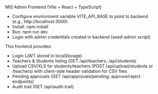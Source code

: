 MIS Admin Frontend (Vite + React + TypeScript)

- Configure environment variable VITE_API_BASE to point to backend (e.g., http://localhost:3000)
- Install: npm install
- Run: npm run dev
- Login with admin credentials created in backend (seed-admin script)

This frontend provides:
- Login (JWT stored in localStorage)
- Teachers & Students listing (GET /api/teachers, /api/students)
- Upload CSV/XLS for students/teachers (POST /api/upload/students or /teachers) with client-side header validation for CSV files
- Pending approvals (GET /api/approvals/pending; approve/reject endpoints)
- Audit trail (GET /api/audit-trail)
